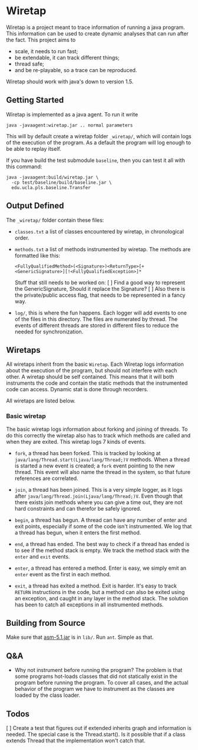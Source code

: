 # Wiretap

Wiretap is a project meant to trace information of running a java
program. This information can be used to create dynamic analyses that
can run after the fact. This project aims to

- scale, it needs to run fast;
- be extendable, it can track different things;
- thread safe;
- and be re-playable, so a trace can be reproduced.

Wiretap should work with java's down to version 1.5.

## Getting Started

Wiretap is implemented as a java agent. To run it write

```
java -javaagent:wiretap.jar .. normal parameters 
```

This will by default create a wiretap folder `_wiretap/`, which will contain
logs of the execution of the program. As a default the program will log enough
to be able to replay itself.

If you have build the test submodule `baseline`, then you can test it all with
this command:

```
java -javaagent:build/wiretap.jar \
  -cp test/baseline/build/baseline.jar \
  edu.ucla.pls.baseline.Transfer
```

## Output Defined

The `_wiretap/` folder contain these files:

- `classes.txt` a list of classes encountered by wiretap, in chronological order.
- `methods.txt` a list of methods instrumented by wiretap. The methods are
  formatted like this:
  ```
  <FullyQualifiedMethod>(<Signature>)<ReturnType>[+<GenericSignature>][!<FullyQualifiedException>]*
  ```
  Stuff that still needs to be worked on: 
  [ ] Find a good way to represent the GenericSignature, Should it replace the
      Signature?
  [ ] Also there is the private/public access flag, that needs to be represented 
      in a fancy way.
      
- `log/`, this is where the fun happens. Each logger will add events to one of
  the files in this directory. The files are numerated by thread. The events of
  different threads are stored in different files to reduce the needed for
  synchronization.


## Wiretaps 

All wiretaps inherit from the basic `Wiretap`. Each Wiretap logs information
about the execution of the program, but should not interfere with each other. A
wiretap should be self contained. This means that it will both instruments the
code and contain the static methods that the instrumented code can access. Dynamic
stat is done through recorders. 

All wiretaps are listed below.

### Basic wiretap

The basic wiretap logs information about forking and joining of threads. To do
this correctly the wiretap also has to track which methods are called and when
they are exited. This wiretap logs 7 kinds of events. 

- `fork`, a thread has been forked. 
  This is tracked by looking at `java/lang/Thread.start(Ljava/lang/Thread;)V`
  methods. When a thread is started a new event is created; a `fork` event
  pointing to the new thread. This event will also name the thread in the system, 
  so that future references are correlated.
   
- `join`, a thread has been joined. 
  This is a very simple logger, as it logs after
  `java/lang/Thread.join(Ljava/lang/Thread;)V`. Even though that there exists
  join methods where you can give a time out, they are not hard constraints and
  can therefor be safely ignored.

- `begin`, a thread has begun. 
  A thread can have any number of enter and exit points, especially if some of
  the code isn't instrumented. We log that a thread has begun, when it enters
  the first method.

- `end`, a thread has ended.
  The best way to check if a thread has ended is to see if the method stack is
  empty. We track the method stack with the `enter` and `exit` events.

- `enter`, a thread has entered a method.
  Enter is easy, we simply emit an `enter` event as the first in each method.

- `exit`, a thread has exited a method.
  Exit is harder. It's easy to track `RETURN` instructions in the code, but a 
  method can also be exited using an exception, and caught in any layer in the 
  method stack. The solution has been to catch all exceptions in all instrumented
  methods.
  
## Building from Source

Make sure that [asm-5.1.jar](http://asm.ow2.org/) is in `lib/`. Run `ant`.
Simple as that.

## Q&A

- Why not instrument before running the program? 
  The problem is that some programs hot-loads classes that did not statically 
  exist in the program before running the program. To cover all cases, and the
  actual behavior of the program we have to instrument as the classes are loaded
  by the class loader.

## Todos

[ ] Create a test that figures out if extended inherits graph and information is
    needed. The special case is the Thread.start(). Is it possible that if a
    class extends Thread that the implementation won't catch that. 
    
